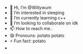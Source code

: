 - 👋 Hi, I’m @Willywum
- 👀 I’m interested in sleeping
- 🌱 I’m currently learning c++
- 💞️ I’m looking to collaborate on idk
- 📫 How to reach me..
- 😄 Pronouns: potato potato
- ⚡ Fun fact: potato
- 

<!---
Willywum/Willywum is a ✨ special ✨ repository because its `README.md` (this file) appears on your GitHub profile.
You can click the Preview link to take a look at your changes.
--->

